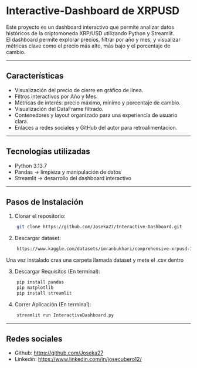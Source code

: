 # Interactive-Dashboard de XRPUSD

Este proyecto es un dashboard interactivo que permite analizar datos históricos de la criptomoneda XRP/USD utilizando Python y Streamlit.  
El dashboard permite explorar precios, filtrar por año y mes, y visualizar métricas clave como el precio más alto, más bajo y el porcentaje de cambio.

---

## Características

- Visualización del precio de cierre en gráfico de línea.
- Filtros interactivos por Año y Mes.
- Métricas de interés: precio máximo, mínimo y porcentaje de cambio.
- Visualización del DataFrame filtrado.
- Contenedores y layout organizado para una experiencia de usuario clara.
- Enlaces a redes sociales y GitHub del autor para retroalimentacion.

---

## Tecnologías utilizadas

- Python 3.13.7
- Pandas → limpieza y manipulación de datos
- Streamlit → desarrollo del dashboard interactivo

---

## Pasos de Instalación

1. Clonar el repositorio:

```sh
    git clone https://github.com/Joseka27/Interactive-Dashboard.git
```

2. Descargar dataset:

```sh
    https://www.kaggle.com/datasets/imranbukhari/comprehensive-xrpusd-1m-data
```

Una vez instalado crea una carpeta llamada dataset y mete el .csv dentro

3. Descargar Requisitos (En terminal):

```sh
    pip install pandas
    pip matplotlib
    pip install streamlit
```

4. Correr Aplicación (En terminal):

```sh
    streamlit run InteractiveDashboard.py
```

---

## Redes sociales

- Github: https://github.com/Joseka27
- Linkedin: https://www.linkedin.com/in/josecubero12/
